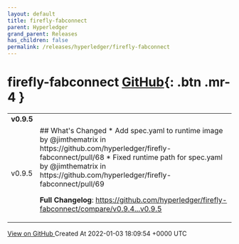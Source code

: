 ```yaml
---
layout: default
title: firefly-fabconnect
parent: Hyperledger
grand_parent: Releases
has_children: false
permalink: /releases/hyperledger/firefly-fabconnect
---
```


# firefly-fabconnect <span class="fs-3 right-align">[GitHub](https://github.com/hyperledger/firefly-fabconnect){: .btn .mr-4 }</span>


<div>
    <table>
        <tr>
            <td colspan="2">
                <b>
                    v0.9.5
                </b>
            </td>
        </tr>
        <tr>
            <td>
                <span class="chip">
                    v0.9.5
                </span>
            </td>
            <td>
                ## What's Changed
* Add spec.yaml to runtime image by @jimthematrix in https://github.com/hyperledger/firefly-fabconnect/pull/68
* Fixed runtime path for spec.yaml by @jimthematrix in https://github.com/hyperledger/firefly-fabconnect/pull/69


**Full Changelog**: https://github.com/hyperledger/firefly-fabconnect/compare/v0.9.4...v0.9.5
            </td>
        </tr>
    </table>
    <a href="https://github.com/hyperledger/firefly-fabconnect/releases/tag/v0.9.5" class=".btn">
        View on GitHub
    </a>
    <span class="right-align">
        Created At 2022-01-03 18:09:54 +0000 UTC
    </span>
</div>

